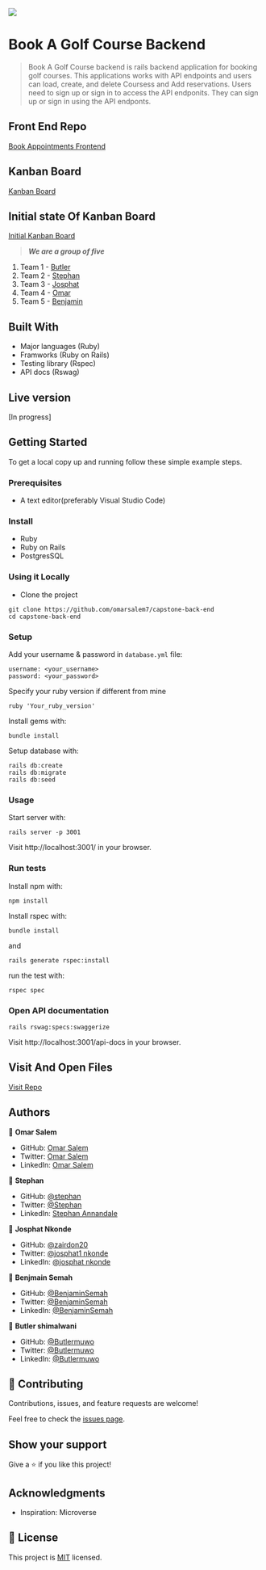 ![](https://img.shields.io/badge/goldensquad-orange)

# Book A Golf Course Backend

> Book A Golf Course backend is rails backend application for booking golf courses. This applications works with API endpoints and users can load, create, and delete Coursess and Add reservations. Users need to sign up or sign in to access the API endponits. They can sign up or sign in using the API endponts.

## Front End Repo

[Book Appointments Frontend](https://github.com/BenjaminSemah/capstone-front-end.git)

## Kanban Board
[Kanban Board](https://github.com/omarsalem7/capstone-back-end/projects/2)

## Initial state Of Kanban Board
[Initial Kanban Board](https://github.com/omarsalem7/capstone-back-end/issues/17)

> ***We are a group of five***
1. Team 1 - [Butler](https://github.com/butlermuwo)
2. Team 2 - [Stephan](https://github.com/sneeu-leeu)
3. Team 3 - [Josphat](https://github.com/zairdon20)
4. Team 4 - [Omar](https://github.com/omarsalem7)
5. Team 5 - [Benjamin](https://github.com/BenjaminSemah)

## Built With

- Major languages (Ruby)
- Framworks (Ruby on Rails)
- Testing library (Rspec)
- API docs (Rswag)

## Live version

[In progress]

## Getting Started

To get a local copy up and running follow these simple example steps.

### Prerequisites
- A text editor(preferably Visual Studio Code)

### Install
- Ruby
- Ruby on Rails
- PostgresSQL

### Using it Locally

- Clone the project
```
git clone https://github.com/omarsalem7/capstone-back-end
cd capstone-back-end
```

### Setup

Add your username & password in `database.yml` file:
```
username: <your_username>
password: <your_password>
```
Specify your ruby version if different from mine
```
ruby 'Your_ruby_version'
```

Install gems with:

```
bundle install
```

Setup database with:

```
rails db:create
rails db:migrate
rails db:seed
```
### Usage

Start server with:

```
rails server -p 3001
```

Visit http://localhost:3001/ in your browser.

### Run tests

Install npm with:

```
npm install
```

Install rspec with:

```
bundle install
```

and

```
rails generate rspec:install
```

run the test with:

```
rspec spec
```
### Open API documentation

```
rails rswag:specs:swaggerize
```

Visit http://localhost:3001/api-docs in your browser.

## Visit And Open Files

[Visit Repo](https://github.com/omarsalem7/capstone-back-end)


## Authors

👤 **Omar Salem**

- GitHub: [Omar Salem](https://github.com/omarsalem7)
- Twitter: [Omar Salem](https://twitter.com/Omar80491499)
- LinkedIn: [Omar Salem](https://www.linkedin.com/in/omar-salem-a6945b177/)

👤 **Stephan**

- GitHub: [@stephan](https://github.com/sneeu-leeu)
- Twitter: [@Stephan](https://twitter.com/Stephan07484055)
- LinkedIn: [Stephan Annandale](https://www.linkedin.com/in/stephan-annandale-a4b4931a9/)
  
👤 **Josphat Nkonde**

- GitHub: [@zairdon20](https://github.com/zairdon20)
- Twitter: [@josphat1 nkonde](https://twitter.com/josphat-nkonde)
- LinkedIn: [@josphat nkonde](https://www.linkedin.com/in/josphat-nkonde)

👤 **Benjmain Semah**

- GitHub: [@BenjaminSemah](https://github.com/BenjaminSemah)
- Twitter: [@BenjaminSemah](https://twitter.com/BenjaminSemah)
- LinkedIn: [@BenjaminSemah](https://www.linkedin.com/in/benjaminsemah/)

👤 **Butler shimalwani**

- GitHub: [@Butlermuwo](https://github.com/butlermuwo)
- Twitter: [@Butlermuwo](https://twitter.com/ButlerMuwo)
- LinkedIn: [@Butlermuwo](https://www.linkedin.com/in/butlermuwo)

## 🤝 Contributing

Contributions, issues, and feature requests are welcome!

Feel free to check the [issues page](https://github.com/omarsalem7/capstone-back-end/issues).

## Show your support

Give a ⭐️ if you like this project!

## Acknowledgments

- Inspiration: Microverse

## 📝 License

This project is [MIT](./LICENSE.md) licensed.
